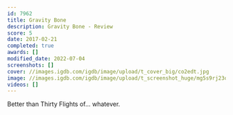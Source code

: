 ```yaml
---
id: 7962
title: Gravity Bone
description: Gravity Bone - Review
score: 5
date: 2017-02-21
completed: true
awards: []
modified_date: 2022-07-04
screenshots: []
cover: //images.igdb.com/igdb/image/upload/t_cover_big/co2edt.jpg
image: //images.igdb.com/igdb/image/upload/t_screenshot_huge/mg5s9rj23oobcf6wfckb.jpg
videos: []
---
```

Better than Thirty Flights of... whatever.